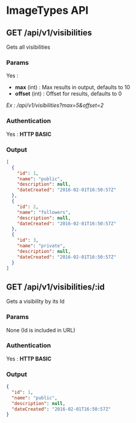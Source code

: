 # ImageTypes API

<a name="index"></a>
## GET /api/v1/visibilities
Gets all visibilities
### Params
Yes :
 * **max** (int) : Max results in output, defaults to 10
 * **offset** (int) : Offset for results, defaults to 0

*Ex : /api/v1/visibilities?max=5&offset=2*
### Authentication
Yes : **HTTP BASIC**
### Output
```json
[
  {
    "id": 1,
    "name": "public",
    "description": null,
    "dateCreated": "2016-02-01T16:50:57Z"
  },
  {
    "id": 2,
    "name": "followers",
    "description": null,
    "dateCreated": "2016-02-01T16:50:57Z"
  },
  {
    "id": 3,
    "name": "private",
    "description": null,
    "dateCreated": "2016-02-01T16:50:57Z"
  }
]
```
<a name="show"></a>
## GET /api/v1/visibilities/:id
Gets a visibility by its Id
### Params
None (Id is included in URL)
### Authentication
Yes : **HTTP BASIC**
### Output
```json
{
  "id": 1,
  "name": "public",
  "description": null,
  "dateCreated": "2016-02-01T16:50:57Z"
}
```
